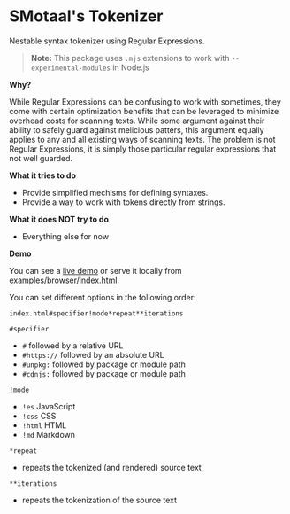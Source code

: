 # SMotaal's Tokenizer

Nestable syntax tokenizer using Regular Expressions.

> **Note:** This package uses `.mjs` extensions to work with `--experimental-modules` in Node.js

**Why?**

While Regular Expressions can be confusing to work with sometimes, they come with certain optimization benefits that can be leveraged to minimize overhead costs for scanning texts. While some argument against their ability to safely guard against melicious patters, this argument equally applies to any and all existing ways of scanning texts. The problem is not Regular Expressions, it is simply those particular regular expressions that not well guarded.

**What it tries to do**

- Provide simplified mechisms for defining syntaxes.
- Provide a way to work with tokens directly from strings.

**What it does NOT try to do**

- Everything else for now

**Demo**

You can see a [live demo](https://smotaal.github.io/experimental/markup/packages/tokenizer/examples/browser/) or serve it locally from [examples/browser/index.html](examples/browser/index.html).

You can set different options in the following order:

    index.html#specifier!mode*repeat**iterations

`#specifier`
  - `#` followed by a relative URL
  - `#https://` followed by an absolute URL
  - `#unpkg:` followed by package or module path
  - `#cdnjs:` followed by package or module path

`!mode`
  - `!es` JavaScript
  - `!css` CSS
  - `!html` HTML
  - `!md` Markdown

`*repeat`
  - repeats the tokenized (and rendered) source text

`**iterations`
  - repeats the tokenization of the source text
